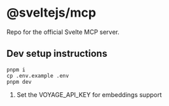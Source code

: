 # @sveltejs/mcp

Repo for the official Svelte MCP server.

## Dev setup instructions

```
pnpm i
cp .env.example .env
pnpm dev
```

1. Set the VOYAGE_API_KEY for embeddings support
